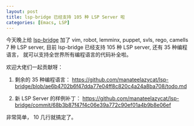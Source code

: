 ```yaml
---
layout: post
title: lsp-bridge 已经支持 105 种 LSP Server 啦
categories: [Emacs, LSP]
---
```


今天晚上给 [lsp-bridge](https://github.com/manateelazycat/lsp-bridge) 加了 vim, robot, lemminx, puppet, svls, rego, camells 7 种 LSP server, 目前 lsp-bridge 已经支持 105 种 LSP server, 还有 35 种编程语言， 就可以支持全世界所有编程语言的代码补全啦。

欢迎大佬们一起贡献呀：
1. 剩余的 35 种编程语言： https://github.com/manateelazycat/lsp-bridge/blob/ae6b4702b6f47dda77e04ff8c820c4a24a8ba708/todo.md

2. 新 LSP Server 的样例补丁： https://github.com/manateelazycat/lsp-bridge/commit/68b3b87f47f4c06e39a772c90ef01a4b9b8e06ef 

非常简单， 10 几行就搞定了。
